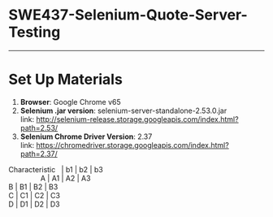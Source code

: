 # SWE437-Selenium-Quote-Server-Testing
-----------------------
# Set Up Materials
1. <b>Browser</b>: Google Chrome v65
2. <b>Selenium .jar version</b>: selenium-server-standalone-2.53.0.jar
    <br>link: http://selenium-release.storage.googleapis.com/index.html?path=2.53/
3. <b>Selenium Chrome Driver Version</b>: 2.37
    <br>link: https://chromedriver.storage.googleapis.com/index.html?path=2.37/
    

Characteristic &nbsp;	| b1	|   b2	|   b3<br>
&nbsp;&nbsp;&nbsp;&nbsp;&nbsp;&nbsp;&nbsp;&nbsp;&nbsp;&nbsp;&nbsp;&nbsp;&nbsp;&nbsp;&nbsp;            A	| A1	|   A2	|   A3<br>
            B	| B1	|   B2	|   B3<br>
            C	| C1	|   C2	|   C3<br>
            D	| D1	|   D2	|   D3<br>

